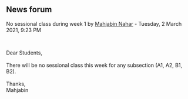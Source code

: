 <h2>News forum</h2><a href="https://moodle.cse.buet.ac.bd/user/view.php?id=1394&course=561"></a>
No sessional class during week 1
by <a href="https://moodle.cse.buet.ac.bd/user/view.php?id=1394&course=561">Mahjabin Nahar</a> - Tuesday, 2 March 2021, 9:23 PM


 

Dear Students,<br /><br />There will be no sessional class this week for any subsection (A1, A2, B1, B2).<br /><br />Thanks,<br />Mahjabin






